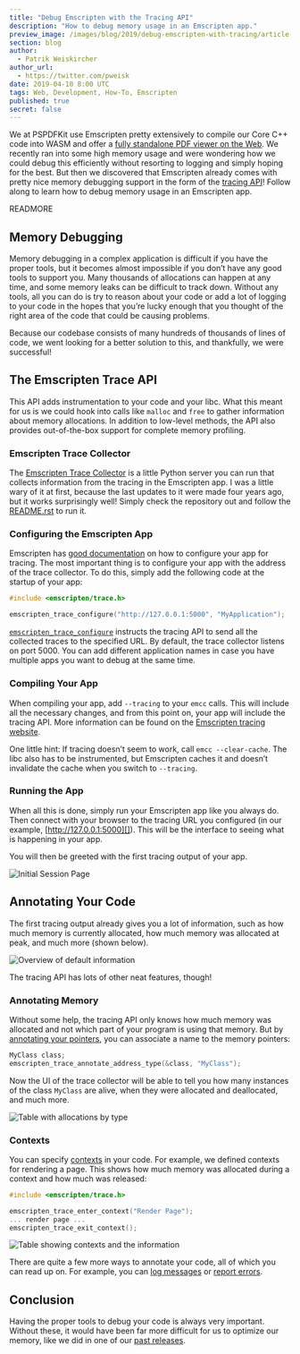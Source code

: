 ```yaml
---
title: "Debug Emscripten with the Tracing API"
description: "How to debug memory usage in an Emscripten app."
preview_image: /images/blog/2019/debug-emscripten-with-tracing/article-header.png
section: blog
author:
  - Patrik Weiskircher
author_url:
  - https://twitter.com/pweisk
date: 2019-04-10 8:00 UTC
tags: Web, Development, How-To, Emscripten
published: true
secret: false
---
```


We at PSPDFKit use Emscripten pretty extensively to compile our Core C++ code into WASM and offer a [fully standalone PDF viewer on the Web][standalone web link]. We recently ran into some high memory usage and were wondering how we could debug this efficiently without resorting to logging and simply hoping for the best. But then we discovered that Emscripten already comes with pretty nice memory debugging support in the form of the [tracing API][]! Follow along to learn how to debug memory usage in an Emscripten app.

READMORE

## Memory Debugging

Memory debugging in a complex application is difficult if you have the proper tools, but it becomes almost impossible if you don’t have any good tools to support you. Many thousands of allocations can happen at any time, and some memory leaks can be difficult to track down. Without any tools, all you can do is try to reason about your code or add a lot of logging to your code in the hopes that you’re lucky enough that you thought of the right area of the code that could be causing problems.

Because our codebase consists of many hundreds of thousands of lines of code, we went looking for a better solution to this, and thankfully, we were successful!

## The Emscripten Trace API

This API adds instrumentation to your code and your libc. What this meant for us is we could hook into calls like `malloc` and `free` to gather information about memory allocations. In addition to low-level methods, the API also provides out-of-the-box support for complete memory profiling.

### Emscripten Trace Collector

The [Emscripten Trace Collector][] is a little Python server you can run that collects information from the tracing in the Emscripten app. I was a little wary of it at first, because the last updates to it were made four years ago, but it works surprisingly well! Simply check the repository out and follow the [README.rst][trace collector readme] to run it.

### Configuring the Emscripten App

Emscripten has [good documentation][emscripten initialization] on how to configure your app for tracing. The most important thing is to configure your app with the address of the trace collector. To do this, simply add the following code at the startup of your app:

```c
#include <emscripten/trace.h>

emscripten_trace_configure("http://127.0.0.1:5000", "MyApplication");
```

[`emscripten_trace_configure`][emscripten trace configure] instructs the tracing API to send all the collected traces to the specified URL. By default, the trace collector listens on port 5000. You can add different application names in case you have multiple apps you want to debug at the same time.

### Compiling Your App

When compiling your app, add `--tracing` to your `emcc` calls. This will include all the necessary changes, and from this point on, your app will include the tracing API. More information can be found on the [Emscripten tracing website][emscripten compiler interaction].

One little hint: If tracing doesn’t seem to work, call `emcc --clear-cache`. The libc also has to be instrumented, but Emscripten caches it and doesn’t invalidate the cache when you switch to `--tracing`.

### Running the App

When all this is done, simply run your Emscripten app like you always do. Then connect with your browser to the tracing URL you configured (in our example, [http://127.0.0.1:5000][]). This will be the interface to seeing what is happening in your app.

You will then be greeted with the first tracing output of your app.

![Initial Session Page](/images/blog/2019/debug-emscripten-with-tracing/sessions.png)

## Annotating Your Code

The first tracing output already gives you a lot of information, such as how much memory is currently allocated, how much memory was allocated at peak, and much more (shown below).

![Overview of default information](/images/blog/2019/debug-emscripten-with-tracing/summary.png)

The tracing API has lots of other neat features, though!

### Annotating Memory

Without some help, the tracing API only knows how much memory was allocated and not which part of your program is using that memory. But by [annotating your pointers][emtrace annotate], you can associate a name to the memory pointers:

```c
MyClass class;
emscripten_trace_annotate_address_type(&class, "MyClass");
```

Now the UI of the trace collector will be able to tell you how many instances of the class `MyClass` are alive, when they were allocated and deallocated, and much more.

![Table with allocations by type](/images/blog/2019/debug-emscripten-with-tracing/by-type.png)

### Contexts

You can specify [contexts][emtrace contexts] in your code. For example, we defined contexts for rendering a page. This shows how much memory was allocated during a context and how much was released:

```c
#include <emscripten/trace.h>

emscripten_trace_enter_context("Render Page");
... render page ...
emscripten_trace_exit_context();
```

![Table showing contexts and the information](/images/blog/2019/debug-emscripten-with-tracing/contexts.png)

There are quite a few more ways to annotate your code, all of which you can read up on. For example, you can [log messages][emtrace logging] or [report errors][emtrace errors].

## Conclusion

Having the proper tools to debug your code is always very important. Without these, it would have been far more difficult for us to optimize our memory, like we did in one of our [past releases][2019.1.1].

[standalone web link]: https://web-examples.pspdfkit.com/hello
[tracing api]: https://emscripten.org/docs/api_reference/trace.h.html
[emscripten trace collector]: https://github.com/waywardmonkeys/emscripten-trace-collector
[emscripten initialization]: https://emscripten.org/docs/api_reference/trace.h.html#initialization-and-teardown
[emscripten trace configure]: https://emscripten.org/docs/api_reference/trace.h.html#c.emscripten_trace_configure
[trace collector readme]: https://github.com/waywardmonkeys/emscripten-trace-collector/blob/master/README.rst
[emscripten compiler interaction]: https://emscripten.org/docs/api_reference/trace.h.html#compiler-interaction
[http://127.0.0.1:5000]: http://127.0.0.1:5000
[emtrace annotate]: https://emscripten.org/docs/api_reference/trace.h.html#annotating-allocations
[emtrace contexts]: https://emscripten.org/docs/api_reference/trace.h.html#contexts
[emtrace logging]: https://emscripten.org/docs/api_reference/trace.h.html#logging-messages
[emtrace errors]: https://emscripten.org/docs/api_reference/trace.h.html#reporting-errors
[2019.1.1]: https://pspdfkit.com/changelog/web/#2019.1.1
